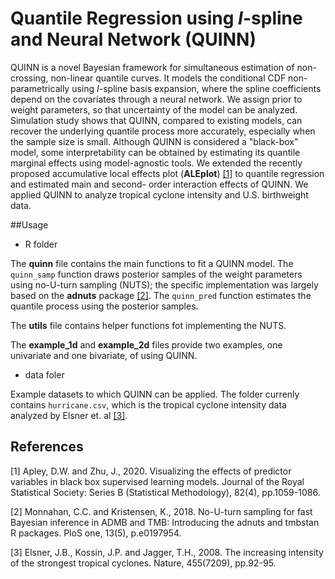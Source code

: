 # Quantile Regression using *I*-spline and Neural Network (QUINN)

QUINN is a novel Bayesian framework for simultaneous estimation of non-crossing, non-linear quantile curves. It models the conditional CDF non-parametrically using *I*-spline basis expansion, where the spline coefficients depend on the covariates through a neural network. 
We assign prior to weight parameters, so that uncertainty of the model can be analyzed. Simulation study shows that QUINN, compared to existing models, can recover the underlying quantile process more accurately, especially when the sample size is small. Although QUINN is
considered a "black-box" model, some interpretability can be obtained by estimating its quantile marginal effects using model-agnostic tools. We extended the recently proposed accumulative local effects plot (**ALEplot**) [[1]](#1) to quantile regression and estimated main and second-
order interaction effects of QUINN. We applied QUINN to analyze tropical cyclone intensity and U.S. birthweight data.

##Usage 

- R folder

The **quinn** file contains the main functions to fit a QUINN model. The `quinn_samp` function draws posterior samples of the weight parameters using no-U-turn sampling (NUTS); the specific implementation was largely based on the **adnuts** package [[2]](#2). The `quinn_pred`
function estimates the quantile process using the posterior samples.

The **utils** file contains helper functions fot implementing the NUTS.

The **example_1d** and **example_2d** files provide two examples, one univariate and one bivariate, of using QUINN. 

- data foler

Example datasets to which QUINN can be applied. The folder currenly contains `hurricane.csv`, which is the tropical cyclone intensity data analyzed by Elsner et. al [[3]](#3).

## References

<a id="1">[1]</a> 
Apley, D.W. and Zhu, J., 2020. Visualizing the effects of predictor variables in black box supervised learning models. Journal of the Royal Statistical Society: Series B (Statistical Methodology), 82(4), pp.1059-1086.

<a id="2">[2]</a> 
Monnahan, C.C. and Kristensen, K., 2018. No-U-turn sampling for fast Bayesian inference in ADMB and TMB: Introducing the adnuts and tmbstan R packages. PloS one, 13(5), p.e0197954.

<a id="3">[3]</a> 
Elsner, J.B., Kossin, J.P. and Jagger, T.H., 2008. The increasing intensity of the strongest tropical cyclones. Nature, 455(7209), pp.92-95.